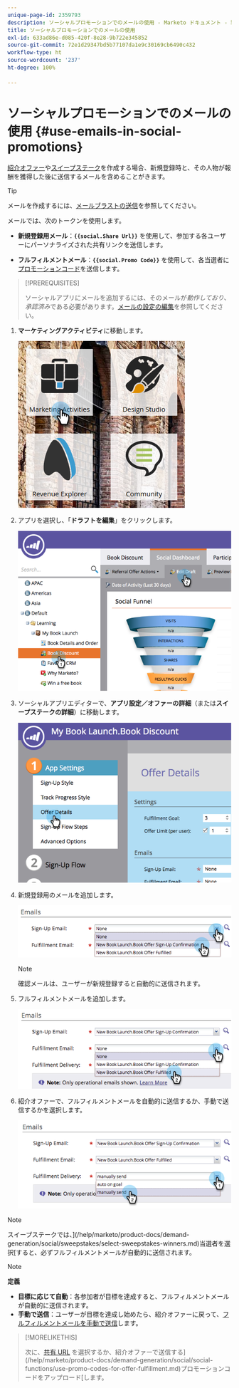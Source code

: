 ```yaml
---
unique-page-id: 2359793
description: ソーシャルプロモーションでのメールの使用 - Marketo ドキュメント - 製品ドキュメント
title: ソーシャルプロモーションでのメールの使用
exl-id: 633ad86e-d085-420f-8e28-9b722e345852
source-git-commit: 72e1d29347bd5b77107da1e9c30169cb6490c432
workflow-type: ht
source-wordcount: '237'
ht-degree: 100%

---
```


# ソーシャルプロモーションでのメールの使用 {#use-emails-in-social-promotions}

[紹介オファー](/help/marketo/product-docs/demand-generation/social/referral-offers/create-a-referral-offer.md)や[スイープステーク](/help/marketo/product-docs/demand-generation/social/sweepstakes/create-sweepstakes.md)を作成する場合、新規登録時と、その人物が報酬を獲得した後に送信するメールを含めることがきます。

>[!TIP]
>
>メールを作成するには、[メールブラストの送信](/help/marketo/getting-started/quick-wins/send-an-email.md)を参照してください。

メールでは、次のトークンを使用します。

* **新規登録用メール**：**`{{social.Share Url}}`** を使用して、参加する各ユーザーにパーソナライズされた共有リンクを送信します。

* **フルフィルメントメール**：**`{{social.Promo Code}}`** を使用して、各当選者に[プロモーションコード](/help/marketo/product-docs/demand-generation/social/social-functions/use-promo-codes-for-offer-fulfillment.md)を送信します。

>[!PREREQUISITES]
>
>ソーシャルアプリにメールを追加するには、そのメールが&#x200B;_動作しており_、_承認済み_&#x200B;である必要があります。[メールの設定の編集](/help/marketo/product-docs/email-marketing/general/functions-in-the-editor/make-an-email-operational.md)を参照してください。

1. **マーケティングアクティビティ**&#x200B;に移動します。

   ![](assets/ma.png)

1. アプリを選択し、「**ドラフトを編集**」をクリックします。

   ![](assets/image2014-9-19-16-3a12-3a33.png)

1. ソーシャルアプリエディターで、**アプリ設定／オファーの詳細**（または&#x200B;**スイープステークの詳細**）に移動します。

   ![](assets/image2014-9-19-16-3a12-3a41.png)

1. 新規登録用のメールを追加します。

   ![](assets/image2014-9-19-16-3a12-3a49.png)

   >[!NOTE]
   >
   >確認メールは、ユーザーが新規登録すると自動的に送信されます。

1. フルフィルメントメールを追加します。

   ![](assets/image2014-9-19-16-3a15-3a26.png)

1. 紹介オファーで、フルフィルメントメールを自動的に送信するか、手動で送信するかを選択します。

   ![](assets/image2014-9-19-16-3a15-3a36.png)

>[!NOTE]
>
>スイープステークでは、](/help/marketo/product-docs/demand-generation/social/sweepstakes/select-sweepstakes-winners.md)当選者を選択[すると、必ずフルフィルメントメールが自動的に送信されます。

>[!NOTE]
>
>**定義**
>
>* **目標に応じて自動**：各参加者が目標を達成すると、フルフィルメントメールが自動的に送信されます。
>* **手動で送信**：ユーザーが目標を達成し始めたら、紹介オファーに戻って、[フルフィルメントメールを手動で送信](/help/marketo/product-docs/demand-generation/social/referral-offers/send-referral-offer-fulfillment-email.md)します。

>


>[!MORELIKETHIS]
>
>次に、[共有 URL](/help/marketo/product-docs/demand-generation/social/social-functions/choose-the-share-url-for-a-social-app.md) を選択するか、紹介オファーで送信する](/help/marketo/product-docs/demand-generation/social/social-functions/use-promo-codes-for-offer-fulfillment.md)プロモーションコードをアップロード[します。
